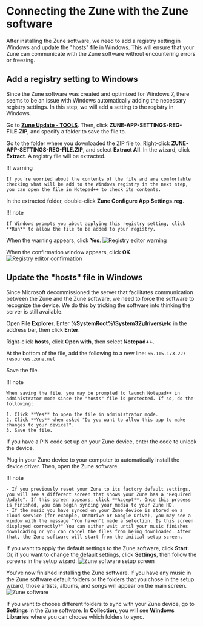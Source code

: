 # Connecting the Zune with the Zune software

After installing the Zune software, we need to add a registry setting in Windows and update the "hosts" file in Windows. This will ensure that your Zune can communicate with the Zune software without encountering errors or freezing.

## Add a registry setting to Windows

Since the Zune software was created and optimized for Windows 7, there seems to be an issue with Windows automatically adding the necessary registry settings. In this step, we will add a setting to the registry in Windows.

Go to **[Zune Update - TOOLS](https://www.zuneupdate.com/resources/tools/)**. Then, click **ZUNE-APP-SETTINGS-REG-FILE.ZIP**, and specify a folder to save the file to.

Go to the folder where you downloaded the ZIP file to. Right-click **ZUNE-APP-SETTINGS-REG-FILE.ZIP**, and select **Extract All**. In the wizard, click **Extract**. A registry file will be extracted.

!!! warning

    If you're worried about the contents of the file and are comfortable checking what will be add to the Windows registry in the next step, you can open the file in Notepad++ to check its contents.

In the extracted folder, double-click **Zune Configure App Settings.reg**.

!!! note

    If Windows prompts you about applying this registry setting, click **Run** to allow the file to be added to your registry.

When the warning appears, click **Yes**.
![Registry editor warning](https://github.com/josh-wong/zune-software-setup/blob/main/docs/assets/screenshots/registry_editor_warning.png?raw=true)

When the confirmation window appears, click **OK**.
![Registry editor confirmation](https://github.com/josh-wong/zune-software-setup/blob/main/docs/assets/screenshots/registry_editor_confirmation.png?raw=true)

## Update the "hosts" file in Windows

Since Microsoft decommissioned the server that facilitates communication between the Zune and the Zune software, we need to force the software to recognize the device. We do this by tricking the software into thinking the server is still available.

Open **File Explorer**. Enter **%SystemRoot%\System32\drivers\etc** in the address bar, then click **Enter**.

Right-click **hosts**, click **Open with**, then select **Notepad++**.

At the bottom of the file, add the following to a new line: 
     `66.115.173.227	resources.zune.net`

Save the file.

!!! note
    
    When saving the file, you may be prompted to launch Notepad++ in administrator mode since the "hosts" file is protected. If so, do the following:

    1. Click **Yes** to open the file in administrator mode.
    2. Click **Yes** when asked "Do you want to allow this app to make changes to your device?".
    3. Save the file.

If you have a PIN code set up on your Zune device, enter the code to unlock the device.

Plug in your Zune device to your computer to automatically install the device driver. Then, open the Zune software.

!!! note

    - If you previously reset your Zune to its factory default settings, you will see a different screen that shows your Zune has a "Required Update". If this screen appears, click **Accept**. Once this process is finished, you can begin syncing your media to your Zune HD.
    - If the music you have synced on your Zune device is stored on a cloud service (for example, OneDrive or Google Drive), you may see a window with the message "You haven't made a selection. Is this screen displayed correctly?" You can either wait until your music finishes downloading or you can cancel the files from being downloaded. After that, the Zune software will start from the initial setup screen.

If you want to apply the default settings to the Zune software, click **Start**. Or, if you want to change the default settings, click **Settings**, then follow the screens in the setup wizard.
![Zune software setup screen](https://github.com/josh-wong/zune-software-setup/blob/main/docs/assets/screenshots/zune_software_setup_screen.png?raw=true)

You've now finished installing the Zune software. If you have any music in the Zune software default folders or the folders that you chose in the setup wizard, those artists, albums, and songs will appear on the main screen.
![Zune software](https://github.com/josh-wong/zune-software-setup/blob/main/docs/assets/screenshots/zune_software.png?raw=true)

If you want to choose different folders to sync with your Zune device, go to **Settings** in the Zune software. In **Collection**, you will see **Windows Libraries** where you can choose which folders to sync.